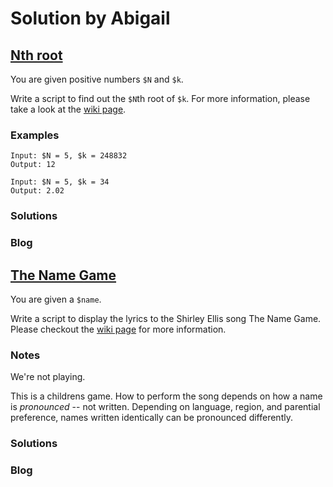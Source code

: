 # Solution by Abigail
## [Nth root](https://perlweeklychallenge.org/blog/perl-weekly-challenge-105/#TASK1)

You are given positive numbers `$N` and `$k`.

Write a script to find out the `$N`th root of `$k`. For more information,
please take a look at the
[wiki page](https://en.wikipedia.org/wiki/Nth_root#Computing_principal_roots).

### Examples
~~~~
Input: $N = 5, $k = 248832
Output: 12

Input: $N = 5, $k = 34
Output: 2.02
~~~~

### Solutions

### Blog

## [The Name Game](https://perlweeklychallenge.org/blog/perl-weekly-challenge-105/#TASK2)

You are given a `$name`.

Write a script to display the lyrics to the Shirley Ellis song The
Name Game. Please checkout the
[wiki page](https://en.wikipedia.org/wiki/The_Name_Game) for more information.

### Notes
We're not playing.

This is a childrens game. How to perform the song depends on how a name
is *pronounced* -- not written. Depending on language, region, and 
parential preference, names written identically can be pronounced differently.

### Solutions

### Blog
